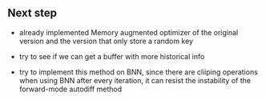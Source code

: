 ## Next step

- already implemented Memory augmented optimizer of the original version and the version that only store a random key

- try to see if we can get a buffer with more historical info

- try to implement this method on BNN, since there are cliiping operations when using BNN after every iteration, it can resist the instability of the forward-mode autodiff method

